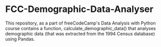 # FCC-Demographic-Data-Analyser
This repository, as a part of freeCodeCamp's Data Analysis with Python course contains a function, calculate_demographic_data() that analyses demographic data (that was extracted from the 1994 Census database) using Pandas. 
